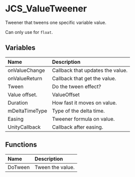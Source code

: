 # JCS_ValueTweener

Tweener that tweens one specific variable value.

Can only use for `float`.

## Variables

| Name           | Description                      |
|:---------------|:---------------------------------|
| onValueChange  | Callback that updates the value. |
| onValueReturn  | Callback that get the value.     |
| Tween          | Do the tween effect?             |
| Value offset.  | ValueOffset                      |
| Duration       | How fast it moves on value.      |
| mDeltaTimeType | Type of the delta time.          |
| Easing         | Tweener formula on value.        |
| UnityCallback  | Callback after easing.           |

## Functions

| Name    | Description      |
|:--------|:-----------------|
| DoTween | Tween the value. |
